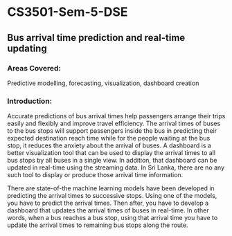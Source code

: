 # CS3501-Sem-5-DSE

## Bus arrival time prediction and real-time updating

### Areas Covered: 

Predictive modelling, forecasting, visualization, dashboard creation

### Introduction:

Accurate predictions of bus arrival times help passengers arrange their trips easily and flexibly and improve travel efficiency. The arrival times of buses to the bus stops will support passengers inside the bus in predicting their expected destination reach time while for the people waiting at the bus stop, it reduces the anxiety about the arrival of buses. A dashboard is a better visualization tool that can be used to display the arrival times to all bus stops by all buses in a single view. In addition, that dashboard can be updated in real-time using the streaming data. In Sri Lanka, there are no any such tool to display or produce those arrival time information. 

There are state-of-the machine learning models have been developed in predicting the arrival times to successive stops. Using one of the models, you have to predict the arrival times. Then after, you have to develop a dashboard that updates the arrival times of buses in real-time. In other words, when a bus reaches a bus stop, using that arrival time you have to update the arrival times to remaining bus stops along the route.
